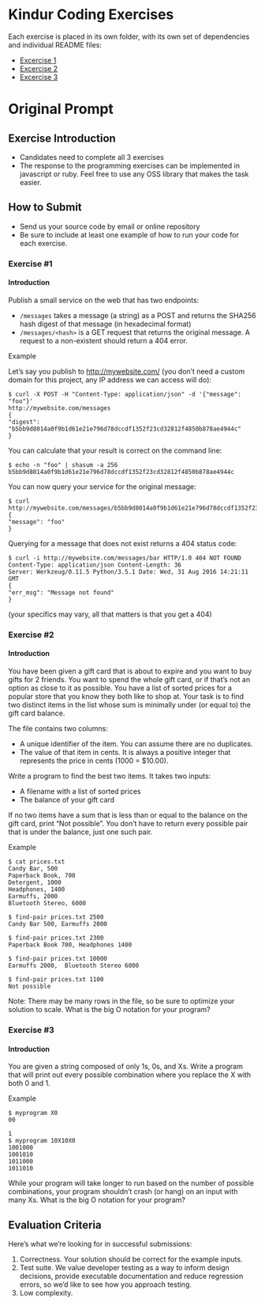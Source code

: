 # Kindur Coding Exercises

Each exercise is placed in its own folder, with its own set of dependencies
and individual README files:

- [Excercise 1](/exercise-1)
- [Excercise 2](/exercise-2)
- [Excercise 3](/exercise-3)

# Original Prompt

## Exercise Introduction
- Candidates need to complete all 3 exercises
- The response to the programming exercises can be implemented in javascript or ruby. Feel free to use any OSS library that makes the task easier.

## How to Submit
- Send us your source code by email or online repository
- Be sure to include at least one example of how to run your code for each exercise.

### Exercise #1

#### Introduction
Publish a small service on the web that has two endpoints:

- `/messages` takes a message (a string) as a POST and returns the SHA256 hash digest of that message (in hexadecimal format)
- `/messages/<hash>` is a GET request that returns the original message. A request to a non-existent <hash> should return a 404 error.

Example

Let’s say you publish to http://mywebsite.com/ (you don’t need a custom domain for this project, any IP address we can access will do):

    $ curl -X POST -H "Content-Type: application/json" -d '{"message": "foo"}'
    http://mywebsite.com/messages
    {
    "digest": "b5bb9d8014a0f9b1d61e21e796d78dccdf1352f23cd32812f4850b878ae4944c"
    }

You can calculate that your result is correct on the command line:

    $ echo -n "foo" | shasum -a 256 b5bb9d8014a0f9b1d61e21e796d78dccdf1352f23cd32812f4850b878ae4944c

You can now query your service for the original message:

    $ curl http://mywebsite.com/messages/b5bb9d8014a0f9b1d61e21e796d78dccdf1352f23cd32812f4850b878ae4944c
    {
    "message": "foo"
    }

Querying for a message that does not exist returns a 404 status code:

    $ curl -i http://mywebsite.com/messages/bar HTTP/1.0 404 NOT FOUND
    Content-Type: application/json Content-Length: 36
    Server: Werkzeug/0.11.5 Python/3.5.1 Date: Wed, 31 Aug 2016 14:21:11 GMT
    {
    "err_msg": "Message not found"
    }

(your specifics may vary, all that matters is that you get a 404)

### Exercise #2

#### Introduction
You have been given a gift card that is about to expire and you want to buy gifts for 2 friends. You want to spend the whole gift card, or if that’s not an option as close to it as possible. You have a list of sorted prices for a popular store that you know they both like to shop at. Your task is to find two distinct items in the list whose sum is minimally under (or equal to) the gift card balance.

The file contains two columns:

- A unique identifier of the item. You can assume there are no duplicates.
- The value of that item in cents. It is always a positive integer that represents the price in cents (1000 = $10.00).

Write a program to find the best two items. It takes two inputs:
- A filename with a list of sorted prices
- The balance of your gift card

If no two items have a sum that is less than or equal to the balance on the gift card, print “Not possible”. You don’t have to return every possible pair that is under the balance, just one such pair.

Example

    $ cat prices.txt
    Candy Bar, 500
    Paperback Book, 700
    Detergent, 1000
    Headphones, 1400
    Earmuffs, 2000
    Bluetooth Stereo, 6000

    $ find-pair prices.txt 2500
    Candy Bar 500, Earmuffs 2000

    $ find-pair prices.txt 2300
    Paperback Book 700, Headphones 1400

    $ find-pair prices.txt 10000
    Earmuffs 2000,  Bluetooth Stereo 6000

    $ find-pair prices.txt 1100
    Not possible

Note: There may be many rows in the file, so be sure to optimize your solution to scale. What is the big O notation for your program?

### Exercise #3

#### Introduction
You are given a string composed of only 1s, 0s, and Xs.
Write a program that will print out every possible combination where you replace the X with both 0 and 1.

Example

    $ myprogram X0
    00

    1
    $ myprogram 10X10X0
    1001000
    1001010
    1011000
    1011010

While your program will take longer to run based on the number of possible combinations, your program shouldn’t crash (or hang) on an input with many Xs.
What is the big O notation for your program?

## Evaluation Criteria

Here’s what we’re looking for in successful submissions:

  1. Correctness. Your solution should be correct for the example inputs.
  2. Test suite. We value developer testing as a way to inform design decisions, provide executable documentation and reduce regression errors, so we’d like to see how you approach testing.
  3. Low complexity.
